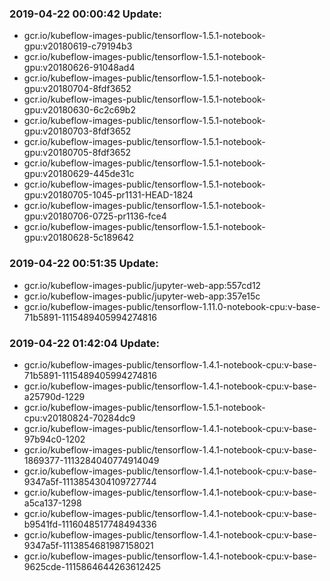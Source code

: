 ### 2019-04-22 00:00:42 Update:

- gcr.io/kubeflow-images-public/tensorflow-1.5.1-notebook-gpu:v20180619-c79194b3
- gcr.io/kubeflow-images-public/tensorflow-1.5.1-notebook-gpu:v20180626-91048ad4
- gcr.io/kubeflow-images-public/tensorflow-1.5.1-notebook-gpu:v20180704-8fdf3652
- gcr.io/kubeflow-images-public/tensorflow-1.5.1-notebook-gpu:v20180630-6c2c69b2
- gcr.io/kubeflow-images-public/tensorflow-1.5.1-notebook-gpu:v20180703-8fdf3652
- gcr.io/kubeflow-images-public/tensorflow-1.5.1-notebook-gpu:v20180705-8fdf3652
- gcr.io/kubeflow-images-public/tensorflow-1.5.1-notebook-gpu:v20180629-445de31c
- gcr.io/kubeflow-images-public/tensorflow-1.5.1-notebook-gpu:v20180705-1045-pr1131-HEAD-1824
- gcr.io/kubeflow-images-public/tensorflow-1.5.1-notebook-gpu:v20180706-0725-pr1136-fce4
- gcr.io/kubeflow-images-public/tensorflow-1.5.1-notebook-gpu:v20180628-5c189642
### 2019-04-22 00:51:35 Update:

- gcr.io/kubeflow-images-public/jupyter-web-app:557cd12
- gcr.io/kubeflow-images-public/jupyter-web-app:357e15c
- gcr.io/kubeflow-images-public/tensorflow-1.11.0-notebook-cpu:v-base-71b5891-1115489405994274816
### 2019-04-22 01:42:04 Update:

- gcr.io/kubeflow-images-public/tensorflow-1.4.1-notebook-cpu:v-base-71b5891-1115489405994274816
- gcr.io/kubeflow-images-public/tensorflow-1.4.1-notebook-cpu:v-base-a25790d-1229
- gcr.io/kubeflow-images-public/tensorflow-1.5.1-notebook-cpu:v20180824-70284dc9
- gcr.io/kubeflow-images-public/tensorflow-1.4.1-notebook-cpu:v-base-97b94c0-1202
- gcr.io/kubeflow-images-public/tensorflow-1.4.1-notebook-cpu:v-base-1869377-1113284040774914049
- gcr.io/kubeflow-images-public/tensorflow-1.4.1-notebook-cpu:v-base-9347a5f-1113854304109727744
- gcr.io/kubeflow-images-public/tensorflow-1.4.1-notebook-cpu:v-base-a5ca137-1298
- gcr.io/kubeflow-images-public/tensorflow-1.4.1-notebook-cpu:v-base-b9541fd-1116048517748494336
- gcr.io/kubeflow-images-public/tensorflow-1.4.1-notebook-cpu:v-base-9347a5f-1113854681987158021
- gcr.io/kubeflow-images-public/tensorflow-1.4.1-notebook-cpu:v-base-9625cde-1115864644263612425
